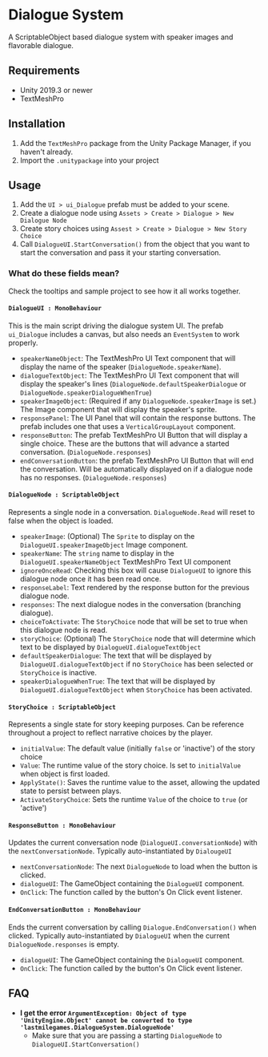# Dialogue System

A ScriptableObject based dialogue system with speaker images and flavorable dialogue.

## Requirements

* Unity 2019.3 or newer
* TextMeshPro

## Installation

1. Add the `TextMeshPro` package from the Unity Package Manager, if you haven't already.
2. Import the `.unitypackage` into your project


## Usage

1. Add the `UI > ui_Dialogue` prefab must be added to your scene.
2. Create a dialogue node using `Assets > Create > Dialogue > New Dialogue Node`
3. Create story choices using `Assest > Create > Dialogue > New Story Choice`
4. Call `DialogueUI.StartConversation()` from the object that you want to start the conversation and pass it your starting conversation.

### What do these fields mean?

Check the tooltips and sample project to see how it all works together.

#### `DialogueUI : MonoBehaviour`

This is the main script driving the dialogue system UI. The prefab `ui_Dialogue` includes a canvas, but also needs an `EventSystem` to work properly.

* `speakerNameObject`: The TextMeshPro UI Text component that will display the name of the speaker (`DialogueNode.speakerName`).
* `dialogueTextObject`: The TextMeshPro UI Text component that will display the speaker's lines (`DialogueNode.defaultSpeakerDialogue` or `DialogueNode.speakerDialogueWhenTrue`)
* `speakerImageObject`: (Required if any `DialogueNode.speakerImage` is set.) The Image component that will display the speaker's sprite.
* `responsePanel`: The UI Panel that will contain the response buttons. The prefab includes one that uses a `VerticalGroupLayout` component.
* `responseButton`: The prefab TextMeshPro UI Button that will display a single choice. These are the buttons that will advance a started conversation. (`DialogueNode.responses`)
* `endConversationButton`: the prefab TextMeshPro UI Button that will end the conversation. Will be automatically displayed on if a dialogue node has no responses. (`DialogueNode.responses`)

#### `DialogueNode : ScriptableObject`

Represents a single node in a conversation. `DialogueNode.Read` will reset to false when the object is loaded.

* `speakerImage`: (Optional) The `Sprite` to display on the `DialogueUI.speakerImageObject` Image component.
* `speakerName`: The `string` name to display in the `DialogueUI.speakerNameObject` TextMeshPro Text UI component
* `ignoreOnceRead`: Checking this box will cause `DialogueUI` to ignore this dialogue node once it has been read once.
* `responseLabel`: Text rendered by the response button for the previous dialogue node.
* `responses`: The next dialogue nodes in the conversation (branching dialogue).
* `choiceToActivate`: The `StoryChoice` node that will be set to true when this dialogue node is read.
* `storyChoice`: (Optional) The `StoryChoice` node that will determine which text to be displayed by `DialogueUI.dialogueTextObject`
* `defaultSpeakerDialogue`: The text that will be displayed by `DialogueUI.dialogueTextObject` if no `StoryChoice` has been selected or `StoryChoice` is inactive.
* `speakerDialogueWhenTrue`: The text that will be displayed by `DialogueUI.dialogueTextObject` when `StoryChoice` has been activated.


#### `StoryChoice : ScriptableObject`

Represents a single state for story keeping purposes. Can be reference throughout a project to reflect narrative choices by the player.

* `initialValue`: The default value (initially `false` or 'inactive') of the story choice
* `Value`: The runtime value of the story choice. Is set to `initialValue` when object is first loaded.
* `ApplyState()`: Saves the runtime value to the asset, allowing the updated state to persist between plays.
* `ActivateStoryChoice`: Sets the runtime `Value` of the choice to `true` (or 'active')

#### `ResponseButton : MonoBehaviour`

Updates the current conversation node (`DialogueUI.conversationNode`) with the `nextConversationNode`. Typically auto-instantiated by `DialougeUI`

* `nextConversationNode`: The next `DialogueNode` to load when the button is clicked.
* `dialogueUI`: The GameObject containing the `DialogueUI` component.
* `OnClick`: The function called by the button's On Click event listener.

#### `EndConversationButton : MonoBehaviour`

Ends the current conversation by calling `Dialogue.EndConversation()` when clicked. Typically auto-instantiated by `DialogueUI` when the current `DialogueNode.responses` is empty.

* `dialogueUI`: The GameObject containing the `DialogueUI` component.
* `OnClick`: The function called by the button's On Click event listener. 

 ## FAQ
 
 * **I get the error `ArgumentException: Object of type 'UnityEngine.Object' cannot be converted to type 'lastmilegames.DialogueSystem.DialogueNode'`**
    * Make sure that you are passing a starting `DialogueNode` to `DialogueUI.StartConversation()` 
